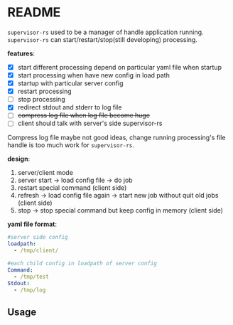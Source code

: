 # README #

`supervisor-rs` used to be a manager of handle application running. `supervisor-rs` can start/restart/stop(still developing) processing.

**features**:

- [X] start different processing depend on particular yaml file when startup
- [X] start processing when have new config in load path
- [X] startup with particular server config
- [X] restart processing
- [ ] stop processing
- [X] redirect stdout and stderr to log file
- [ ] ~~compress log file when log file become huge~~
- [ ] client should talk with server's side supervisor-rs

Compress log file maybe not good ideas, change running processing's file handle is too much work for `supervisor-rs`. 


**design**:

1. server/client mode
2. server start -> load config file -> do job
3. restart special command (client side)
4. refresh -> load config file again -> start new job without quit old jobs (client side)
5. stop -> stop special command but keep config in memory (client side)


**yaml file format**:

```yaml
#server side config
loadpath:
  - /tmp/client/
```

```yaml
#each child config in loadpath of server config
Command:
  - /tmp/test
Stdout:
  - /tmp/log
```

## Usage ##

